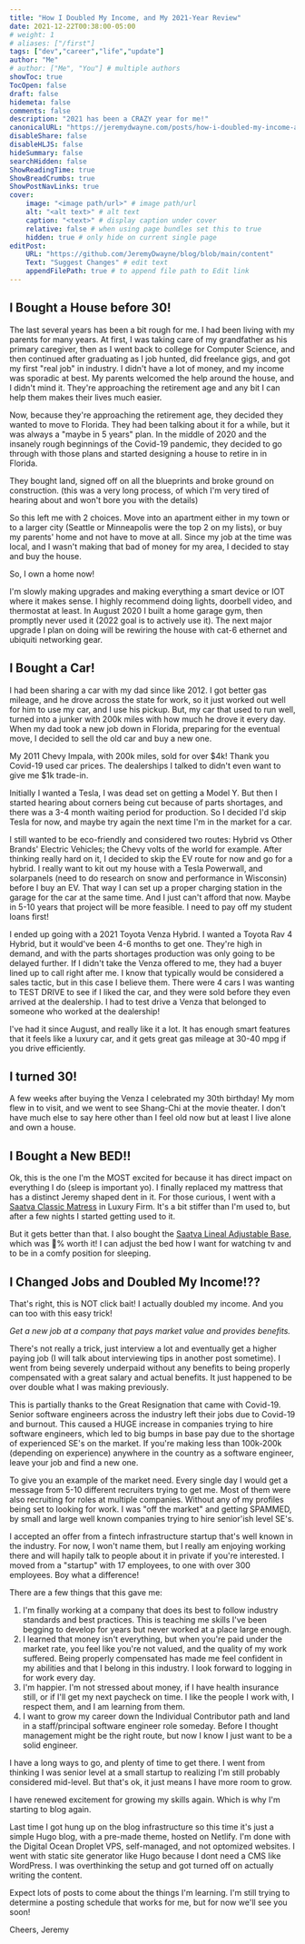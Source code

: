 ```yaml
---
title: "How I Doubled My Income, and My 2021-Year Review"
date: 2021-12-22T00:38:00-05:00
# weight: 1
# aliases: ["/first"]
tags: ["dev","career","life","update"]
author: "Me"
# author: ["Me", "You"] # multiple authors
showToc: true
TocOpen: false
draft: false
hidemeta: false
comments: false
description: "2021 has been a CRAZY year for me!"
canonicalURL: "https://jeremydwayne.com/posts/how-i-doubled-my-income-and-2021-year-review"
disableShare: false
disableHLJS: false
hideSummary: false
searchHidden: false
ShowReadingTime: true
ShowBreadCrumbs: true
ShowPostNavLinks: true
cover:
    image: "<image path/url>" # image path/url
    alt: "<alt text>" # alt text
    caption: "<text>" # display caption under cover
    relative: false # when using page bundles set this to true
    hidden: true # only hide on current single page
editPost:
    URL: "https://github.com/JeremyDwayne/blog/blob/main/content"
    Text: "Suggest Changes" # edit text
    appendFilePath: true # to append file path to Edit link
---
```

## I Bought a House before 30!
The last several years has been a bit rough for me. I had been living with my parents for many years. At first, I was taking care of my grandfather as his primary caregiver, then as I went back to college for Computer Science, and then continued after graduating as I job hunted, did freelance gigs, and got my first "real job" in industry. I didn't have a lot of money, and my income was sporadic at best. My parents welcomed the help around the house, and I didn't mind it. They're approaching the retirement age and any bit I can help them makes their lives much easier.

Now, because they're approaching the retirement age, they decided they wanted to move to Florida. They had been talking about it for a while, but it was always a "maybe in 5 years" plan. In the middle of 2020 and the insanely rough beginnings of the Covid-19 pandemic, they decided to go through with those plans and started designing a house to retire in in Florida.

They bought land, signed off on all the blueprints and broke ground on construction. (this was a very long process, of which I'm very tired of hearing about and won't bore you with the details)

So this left me with 2 choices. Move into an apartment either in my town or to a larger city (Seattle or Minneapolis were the top 2 on my lists), or buy my parents' home and not have to move at all. Since my job at the time was local, and I wasn't making that bad of money for my area, I decided to stay and buy the house.

So, I own a home now!

I'm slowly making upgrades and making everything a smart device or IOT where it makes sense. I highly recommend doing lights, doorbell video, and thermostat at least. In August 2020 I built a home garage gym, then promptly never used it (2022 goal is to actively use it). The next major upgrade I plan on doing will be rewiring the house with cat-6 ethernet and ubiquiti networking gear.

## I Bought a Car!

I had been sharing a car with my dad since like 2012. I got better gas mileage, and he drove across the state for work, so it just worked out well for him to use my car, and I use his pickup. But, my car that used to run well, turned into a junker with 200k miles with how much he drove it every day. When my dad took a new job down in Florida, preparing for the eventual move, I decided to sell the old car and buy a new one.

My 2011 Chevy Impala, with 200k miles, sold for over $4k! Thank you Covid-19 used car prices. The dealerships I talked to didn't even want to give me $1k trade-in.

Initially I wanted a Tesla, I was dead set on getting a Model Y. But then I started hearing about corners being cut because of parts shortages, and there was a 3-4 month waiting period for production. So I decided I'd skip Tesla for now, and maybe try again the next time I'm in the market for a car.

I still wanted to be eco-friendly and considered two routes: Hybrid vs Other Brands' Electric Vehicles; the Chevy volts of the world for example. After thinking really hard on it, I decided to skip the EV route for now and go for a hybrid. I really want to kit out my house with a Tesla Powerwall, and solarpanels (need to do research on snow and performance in Wisconsin) before I buy an EV. That way I can set up a proper charging station in the garage for the car at the same time. And I just can't afford that now. Maybe in 5-10 years that project will be more feasible. I need to pay off my student loans first!

I ended up going with a 2021 Toyota Venza Hybrid. I wanted a Toyota Rav 4 Hybrid, but it would've been 4-6 months to get one. They're high in demand, and with the parts shortages production was only going to be delayed further. If I didn't take the Venza offered to me, they had a buyer lined up to call right after me. I know that typically would be considered a sales tactic, but in this case I believe them. There were 4 cars I was wanting to TEST DRIVE to see if I liked the car, and they were sold before they even arrived at the dealership. I had to test drive a Venza that belonged to someone who worked at the dealership!

I've had it since August, and really like it a lot. It has enough smart features that it feels like a luxury car, and it gets great gas mileage at 30-40 mpg if you drive efficiently.

## I turned 30!

A few weeks after buying the Venza I celebrated my 30th birthday! My mom flew in to visit, and we went to see Shang-Chi at the movie theater. I don't have much else to say here other than I feel old now but at least I live alone and own a house.

## I Bought a New BED!!
Ok, this is the one I'm the MOST excited for because it has direct impact on everything I do (sleep is important yo). I finally replaced my mattress that has a distinct Jeremy shaped dent in it. For those curious, I went with a [Saatva Classic Matress](https://www.saatva.com/mattresses/saatva-classic) in Luxury Firm. It's a bit stiffer than I'm used to, but after a few nights I started getting used to it.

But it gets better than that. I also bought the [Saatva Lineal Adjustable Base](https://www.saatva.com/bases/lineal-adjustable-base), which was 💯% worth it! I can adjust the bed how I want for watching tv and to be in a comfy position for sleeping.

## I Changed Jobs and Doubled My Income!??
That's right, this is NOT click bait! I actually doubled my income. And you can too with this easy trick! 

*Get a new job at a company that pays market value and provides benefits.*

There's not really a trick, just interview a lot and eventually get a higher paying job (I will talk about interviewing tips in another post sometime). I went from being severely underpaid without any benefits to being properly compensated with a great salary and actual benefits. It just happened to be over double what I was making previously.

This is partially thanks to the Great Resignation that came with Covid-19. Senior software engineers across the industry left their jobs due to Covid-19 and burnout. This caused a HUGE increase in companies trying to hire software engineers, which led to big bumps in base pay due to the shortage of experienced SE's on the market. If you're making less than 100k-200k (depending on experience) anywhere in the country as a software engineer, leave your job and find a new one.

To give you an example of the market need. Every single day I would get a message from 5-10 different recruiters trying to get me. Most of them were also recruiting for roles at multiple companies. Without any of my profiles being set to looking for work. I was "off the market" and getting SPAMMED, by small and large well known companies trying to hire senior'ish level SE's.

I accepted an offer from a fintech infrastructure startup that's well known in the industry. For now, I won't name them, but I really am enjoying working there and will hapily talk to people about it in private if you're interested. I moved from a "startup" with 17 employees, to one with over 300 employees. Boy what a difference!

There are a few things that this gave me:
1. I'm finally working at a company that does its best to follow industry standards and best practices. This is teaching me skills I've been begging to develop for years but never worked at a place large enough.
2. I learned that money isn't everything, but when you're paid under the market rate, you feel like you're not valued, and the quality of my work suffered. Being properly compensated has made me feel confident in my abilities and that I belong in this industry. I look forward to logging in for work every day.
3. I'm happier. I'm not stressed about money, if I have health insurance still, or if I'll get my next paycheck on time. I like the people I work with, I respect them, and I am learning from them.
4. I want to grow my career down the Individual Contributor path and land in a staff/principal software engineer role someday. Before I thought management might be the right route, but now I know I just want to be a solid engineer. 

I have a long ways to go, and plenty of time to get there. I went from thinking I was senior level at a small startup to realizing I'm still probably considered mid-level. But that's ok, it just means I have more room to grow.

I have renewed excitement for growing my skills again. Which is why I'm starting to blog again.

Last time I got hung up on the blog infrastructure so this time it's just a simple Hugo blog, with a pre-made theme, hosted on Netlify. I'm done with the Digital Ocean Droplet VPS, self-managed, and not optomized websites. I went with static site generator like Hugo because I dont need a CMS like WordPress. I was overthinking the setup and got turned off on actually writing the content.

Expect lots of posts to come about the things I'm learning. I'm still trying to determine a posting schedule that works for me, but for now we'll see you soon!

Cheers,
Jeremy
